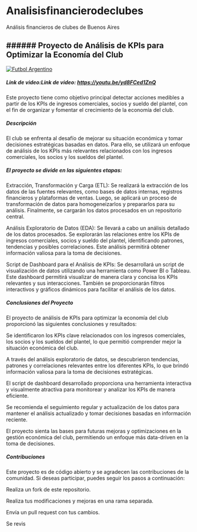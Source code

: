 # Analisisfinancierodeclubes
Análisis financieros de clubes de Buenos Aires
## ###### Proyecto de Análisis de KPIs para Optimizar la Economía del Club

[![Futbol Argentino](https://plataformas.news/online/nota_la-liga-argentina-de-futbol-lanza-ott-lpf-play-.png "Futbol Argentino")](https://plataformas.news/ott/nota/la-liga-argentina-de-futbol-lanza-ott-lpf-play- "Futbol Argentino")
 ##### Link de video:Link de video: https://youtu.be/yd8FCed1ZnQ

Este proyecto tiene como objetivo principal detectar acciones medibles a partir de los KPIs de ingresos comerciales, socios y sueldo del plantel, con el fin de organizar y fomentar el crecimiento de la economía del club.

##### Descripción
El club se enfrenta al desafío de mejorar su situación económica y tomar decisiones estratégicas basadas en datos. Para ello, se utilizará un enfoque de análisis de los KPIs más relevantes relacionados con los ingresos comerciales, los socios y los sueldos del plantel.

##### El proyecto se divide en las siguientes etapas:

Extracción, Transformación y Carga (ETL): Se realizará la extracción de los datos de las fuentes relevantes, como bases de datos internas, registros financieros y plataformas de ventas. Luego, se aplicará un proceso de transformación de datos para homogeneizarlos y prepararlos para su análisis. Finalmente, se cargarán los datos procesados en un repositorio central.

Análisis Exploratorio de Datos (EDA): Se llevará a cabo un análisis detallado de los datos procesados. Se explorarán las relaciones entre los KPIs de ingresos comerciales, socios y sueldo del plantel, identificando patrones, tendencias y posibles correlaciones. Este análisis permitirá obtener información valiosa para la toma de decisiones.

Script de Dashboard para el Análisis de KPIs: Se desarrollará un script de visualización de datos utilizando una herramienta como Power BI o Tableau. Este dashboard permitirá visualizar de manera clara y concisa los KPIs relevantes y sus interacciones. También se proporcionarán filtros interactivos y gráficos dinámicos para facilitar el análisis de los datos.

##### Conclusiones del Proyecto
El proyecto de análisis de KPIs para optimizar la economía del club proporcionó las siguientes conclusiones y resultados:

Se identificaron los KPIs clave relacionados con los ingresos comerciales, los socios y los sueldos del plantel, lo que permitió comprender mejor la situación económica del club.

A través del análisis exploratorio de datos, se descubrieron tendencias, patrones y correlaciones relevantes entre los diferentes KPIs, lo que brindó información valiosa para la toma de decisiones estratégicas.

El script de dashboard desarrollado proporciona una herramienta interactiva y visualmente atractiva para monitorear y analizar los KPIs de manera eficiente.

Se recomienda el seguimiento regular y actualización de los datos para mantener el análisis actualizado y tomar decisiones basadas en información reciente.

El proyecto sienta las bases para futuras mejoras y optimizaciones en la gestión económica del club, permitiendo un enfoque más data-driven en la toma de decisiones.

##### Contribuciones
Este proyecto es de código abierto y se agradecen las contribuciones de la comunidad. Si deseas participar, puedes seguir los pasos a continuación:

Realiza un fork de este repositorio.

Realiza tus modificaciones y mejoras en una rama separada.

Envía un pull request con tus cambios.

Se revis

